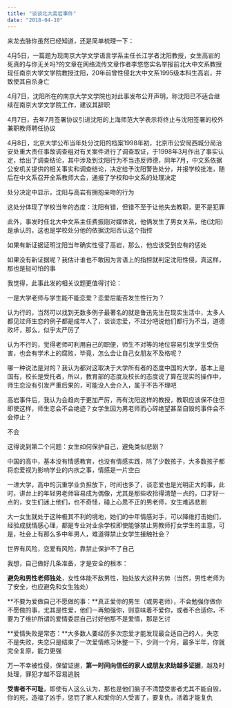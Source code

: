 ```yaml
---
title: "谈谈北大高岩事件"
date: "2018-04-10"
---
```


来龙去脉你虽然已经知道，还是简单梳理一下：

4月5日，一篇题为现南京大学文学语言学系主任长江学者沈阳教授，女生高岩的死真的与你无关吗?的文章在网络流传文章作者李悠悠实名举报前北大中文系教授现任南京大学文学院教授沈阳，20年前曾性侵北大中文系1995级本科生高岩，并致使其自杀身亡

4月7日，沈阳所在的南京大学文学院也对此事发布公开声明，称沈阳已不适合继续在南京大学文学院工作，建议其辞职

4月7日，去年7月签署协议引进沈阳的上海师范大学表示将终止与沈阳签署的校外兼职教师聘任协议

4月8日，北京大学公布当年处分沈阳的档案1998年初，北京市公安局西城分局治安处重大责任事故调查组对有关案件进行了调查取证，于1998年3月作出了事实认定，给出了调查结论，其中涉及到沈阳行为不当违反师德，同年7月，中文系依据公安机关提供的相关事实和调查结论，决定给予沈阳警告处分，并报学校批准，随后在中文系召开全系教师大会，通报了学校和中文系的处理决定

处分决定中显示，沈阳与高岩有拥抱亲吻的行为

这处分体现了学校当年的态度：沈阳有错，但错不至于让他失去教职，更不是犯罪

此外，事发时任北大中文系主任费振刚对媒体说，他俩发生了男女关系，他(沈阳)是承认的，这也是学校处分他的依据沈阳否认这个指控

如果有新证据证明沈阳当年确实性侵了高岩，那么，他应该受到应有的惩处

如果没有新证据呢？我估计谁也不敢因为言语上的指控就判定沈阳性侵，真这样，那也是挺可怕的事

我觉得，此事此发的相关议题更值得讨论：

一是大学老师与学生能不能恋爱？恋爱后能否发生性行为？

认为行的，当然可以找到无数多例子最著名的就是鲁迅先生在现实生活中，太多人都见过师生恋的例子都是成年人了，谈谈恋爱，不过分吧说他们都行为不当，道德败坏，那么，似乎太严厉了

认为不行的，觉得老师可利用自己的职便，师生不对等的地位容易引发学生受伤害，也会有学术上的腐败，毕竟，怎么会让自己女朋友不及格呢？

哪一种说法是对的？我认为都对这取决于大学所有者的态度中国的大学，基本上是国有，校长是受托者，所以，教育部的态度及校长的态度说了算在现实的操作中，师生恋没有引发严重后果的，可能没人会介入，属于不告不理吧

高岩事件后，我认为会趋向于更加严厉，再有沈阳这样的教授，教职应该保不住但即使这样，师生恋会不会绝迹？女学生因为男老师而心碎绝望甚至自毁的事件会不会停止？

不会

这得说到第二个问题：女生如何保护自己，避免类似悲剧？

中国的高中，基本没有情感教育，也没有情感实践，除了少数孩子，大多数孩子都将恋爱视为影响学业的内疚之事，情感是一片空白

一进大学，高中的沉重学业负担放下，时间也多了，谈恋爱也是光明正大的事，此时，讲台上的年轻男老师容易成为偶像，尤其是那些收拾得清楚一点的，口才好一点的，女生们迷上他们，也不奇怪，碰上心思不正的男老师，女生难逃悲剧

大一女生就处于这种极其不利的境地，她们的中年情感对手，可以降维打击她们，经验成就情感心理，都是专业对业余学校即使能够禁止男教师打女学生的主意，可是，社会上有那么多中年男人，难道得禁止女学生接触社会？

世界有风险，恋爱有风险，靠禁止保护不了自己

我想，自己做好几条准备，才是安全的根本：

**避免和男性老师独处**，女性体能不敌男性，独处放大这种劣势（当然，男性老师为了安全，也应避免和女生独处）

**不要为爱做自己不愿做的事：**真正爱你的男生（或男老师），不会勉强你做你不愿做的事，尤其是性爱，他们一再勉强你，则意味着不爱你，或者不合适你，不要为了维护所谓的爱情委屈自己讨好他那不是爱情，那是乞讨

**爱情失败是常态：**大多数人要经历多次恋爱才能发现最合适自己的人，失恋不是失败，失恋只是结束了一次爱情练习休整一下，少则一个月，最多半年，你就完全复原，能力更强

万一不幸被性侵，保留证据，**第一时间向信任的家人或朋友求助越多证据**，越及时处理，罪犯才越不容易逃脱

**受害者不可耻**，即使有人这么认为，那也是他们脑子不清楚受害者尤其不能自毁，你的死，造福了凶手，惩罚了家人和爱你的人受害了，要复仇，活着才能复仇
